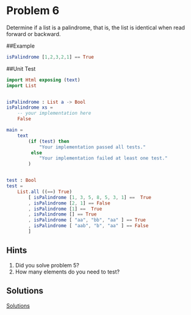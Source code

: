 # Problem 6
Determine if a list is a palindrome, that is, the list is identical when read forward or backward.

##Example
```elm
isPalindrome [1,2,3,2,1] == True
```

##Unit Test
```elm
import Html exposing (text)
import List 


isPalindrome : List a -> Bool
isPalindrome xs =
    -- your implementation here
    False

main =
    text
        (if (test) then
            "Your implementation passed all tests."
         else
            "Your implementation failed at least one test."
        )


test : Bool
test =
    List.all ((==) True)
        [ isPalindrome [1, 3, 5, 8, 5, 3, 1] ==  True
        , isPalindrome [2, 1] == False
        , isPalindrome [1] ==  True
        , isPalindrome [] == True
        , isPalindrome [ "aa", "bb", "aa" ] == True 
        , isPalindrome [ "aab", "b", "aa" ] == False 
        ]
```

## Hints
1. Did you solve problem 5?
2. How many elements do you need to test?

## Solutions
[Solutions](../s/s06.md)